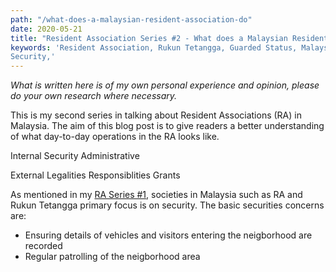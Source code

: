 ```yaml
---
path: "/what-does-a-malaysian-resident-association-do"
date: 2020-05-21
title: "Resident Association Series #2 - What does a Malaysian Resident Association do?"
keywords: 'Resident Association, Rukun Tetangga, Guarded Status, Malaysia, Neigborhood
Security,'
---
```

_What is written here is of my own personal experience and opinion, please do your own research where necessary._

This is my second series in talking about Resident Associations (RA) in Malaysia. The aim of this blog post is to give readers a better understanding of what day-to-day operations in the RA looks like.

Internal
Security
Administrative

External
Legalities
Responsiblities
Grants

As mentioned in my [RA Series #1](https://www.samsheng.my/resident-association-and-rukun-tetangga), societies in Malaysia such as RA and Rukun Tetangga primary focus is on security. The basic securities concerns are:
- Ensuring details of vehicles and visitors entering the neigborhood are recorded
- Regular patrolling of the neigborhood area 





